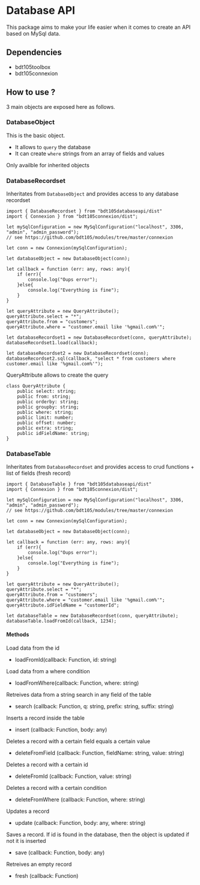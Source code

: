 # Database API #
This package aims to make your life easier when it comes to create an API based on MySql data.

## Dependencies ##

- bdt105toolbox
- bdt105connexion

## How to use ? ##
3 main objects are exposed here as follows.

### DatabaseObject ###
This is the basic object.
- It allows to ```query``` the database 
- It can create ```where``` strings from an array of fields and values

Only availble for inherited objects

### DatabaseRecordset ###
Inheritates from ```DatabaseObject``` and provides access to any database recordset

~~~
import { DatabaseRecordset } from "bdt105databaseapi/dist"
import { Connexion } from "bdt105connexion/dist";

let mySqlConfiguration = new MySqlConfiguration("localhost", 3306, "admin", "admin_password"); 
// see https://github.com/bdt105/modules/tree/master/connexion

let conn = new Connexion(mySqlConfiguration);

let databaseObject = new DatabaseObject(conn);

let callback = function (err: any, rows: any){
    if (err){
        console.log("Oups error");
    }else{
        console.log("Everything is fine");
    }
}

let queryAttribute = new QueryAttribute();
queryAttribute.select = "*";
queryAttribute.from = "customers";
queryAttribute.where = "customer.email like '%gmail.com%'";

let databaseRecordset1 = new DatabaseRecordset(conn, queryAttribute);
databaseRecordset1.load(callback);

let databaseRecordset2 = new DatabaseRecordset(conn);
databaseRecordset2.sql(callback, "select * from customers where customer.email like '%gmail.com%'");
~~~

QueryAttribute allows to create the query
~~~
class QueryAttribute {
    public select: string;
    public from: string;
    public orderby: string;
    public groupby: string;
    public where: string;
    public limit: number;
    public offset: number;
    public extra: string;
    public idFieldName: string;
}
~~~

### DatabaseTable ###
Inheritates from ```DatabaseRecordset``` and provides access to crud functions + list of fields (fresh record)
~~~
import { DatabaseTable } from "bdt105databaseapi/dist"
import { Connexion } from "bdt105connexion/dist";

let mySqlConfiguration = new MySqlConfiguration("localhost", 3306, "admin", "admin_password"); 
// see https://github.com/bdt105/modules/tree/master/connexion

let conn = new Connexion(mySqlConfiguration);

let databaseObject = new DatabaseObject(conn);

let callback = function (err: any, rows: any){
    if (err){
        console.log("Oups error");
    }else{
        console.log("Everything is fine");
    }
}

let queryAttribute = new QueryAttribute();
queryAttribute.select = "*";
queryAttribute.from = "customers";
queryAttribute.where = "customer.email like '%gmail.com%'";
queryAttribute.idFieldName = "customerId";

let databaseTable = new DatabaseRecordset(conn, queryAttribute);
databaseTable.loadFromId(callback, 1234);
~~~

#### Methods ####
Load data from the id
- loadFromId(callback: Function, id: string)

Load data from a where condition
- loadFromWhere(callback: Function, where: string)

Retreives data from a string search in any field of the table
- search (callback: Function, q: string, prefix: string, suffix: string)

Inserts a record inside the table
- insert (callback: Function, body: any)

Deletes a record with a certain field equals a certain value
- deleteFromField (callback: Function, fieldName: string, value: string)

Deletes a record with a certain id
- deleteFromId (callback: Function, value: string)

Deletes a record with a certain condition
- deleteFromWhere (callback: Function, where: string)

Updates a record
- update (callback: Function, body: any, where: string)

Saves a record. If id is found in the database, then the object is updated if not it is inserted
- save (callback: Function, body: any)

Retreives an empty record
- fresh (callback: Function)